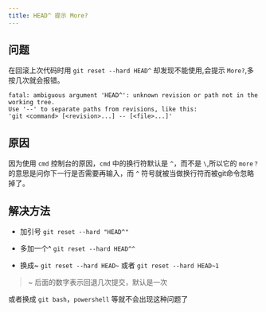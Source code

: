 ```yaml
---
title: HEAD^ 提示 More?
---
```


## 问题

在回滚上次代码时用 `git reset --hard HEAD^` 却发现不能使用,会提示 `More?`,多按几次就会报错。

```shell
fatal: ambiguous argument 'HEAD^': unknown revision or path not in the working tree.
Use '--' to separate paths from revisions, like this:
'git <command> [<revision>...] -- [<file>...]'
```

## 原因

因为使用 `cmd` 控制台的原因，`cmd` 中的换行符默认是 `^`，而不是 `\`,所以它的 `more？` 的意思是问你下一行是否需要再输入，而 `^` 符号就被当做换行符而被git命令忽略掉了。

## 解决方法

- 加引号 `git reset --hard "HEAD^"`

- 多加一个^ `git reset --hard HEAD^^`

- 换成~ `git reset --hard HEAD~` 或者 `git reset --hard HEAD~1`

> ~ 后面的数字表示回退几次提交，默认是一次

或者换成 `git bash`，`powershell` 等就不会出现这种问题了
